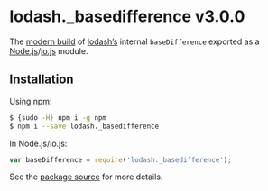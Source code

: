 # lodash._basedifference v3.0.0

The [modern build](https://github.com/lodash/lodash/wiki/Build-Differences) of [lodash’s](https://lodash.com/) internal `baseDifference` exported as a [Node.js](http://nodejs.org/)/[io.js](https://iojs.org/) module.

## Installation

Using npm:

```bash
$ {sudo -H} npm i -g npm
$ npm i --save lodash._basedifference
```

In Node.js/io.js:

```js
var baseDifference = require('lodash._basedifference');
```

See the [package source](https://github.com/lodash/lodash/blob/3.0.0-npm-packages/lodash._basedifference) for more details.
